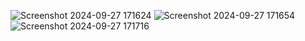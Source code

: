 ![Screenshot 2024-09-27 171624](https://github.com/user-attachments/assets/36efa04d-392b-4a3f-bb90-c2289f09e99d)
![Screenshot 2024-09-27 171654](https://github.com/user-attachments/assets/abbaff59-f7ab-4526-a9e5-c4505a75d479)
![Screenshot 2024-09-27 171716](https://github.com/user-attachments/assets/696f4ee3-9971-4a3e-9227-09925ada8eb5)
